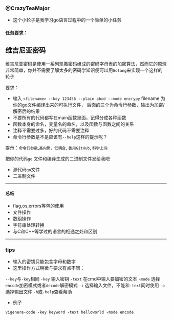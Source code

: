 ### @CrazyTeaMajor

- 这个小轮子是我学习go语言过程中的一个简单的小任务

#### 任务要求：

## 维吉尼亚密码

维吉尼亚密码是使用一系列凯撒密码组成的密码字母表的加密算法，然而它的原理非常简单，你并不需要了解太多的密码学知识便可以用`Golang`来实现一个这样的轮子

要求：

* 输入 `<filename> --key 123456 --plain abcd --mode encrypy` filename 为你的go文件编译出来的可执行文件， 后面的三个为命令行参数，输出为加密/解密后的结果
* 不要所有的代码都写在main函数里面，记得分成各种函数
* 函数本身的命名，变量名的命名，以及函数与函数之间的关系
* 注释不需要过多，好的代码不需要注释
* 命令行参数是不是应该有`--help`这样的提示呢？

提示：`命令行参数`,`高内聚，低耦合`, `善用GitHub`, `科学上网`

把你的代码`go` 文件和编译生成的二进制文件发给我吧

* 源代码`go`文件
* 二进制文件


---

#### 总结

- flag,os,errors等包的使用
- 文件操作
- 数组操作
- 字符串处理转换
- 与C和C++等学过的语言的相通之处和区别


---

### tips

- 输入的密钥只能包含字母和数字
- 这里操作方式稍微与要求有点不同：

`--key`与`-key`相同
`-key` 输入密钥
`-text` 在cmd中输入要加密的文本
`-mode` 选择`encode`加密模式或者`decode`解密模式
`-i` 选择输入文件，不能和`-text`同时使用
`-o` 选择输出文件
`-h`或`-help`查看帮助

- 例子

```
vigenere-code -key keyword -text helloworld -mode encode
```
